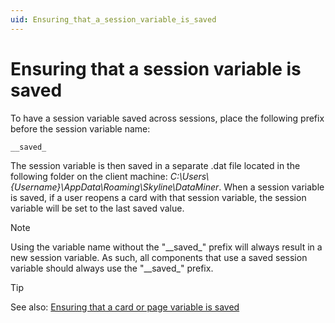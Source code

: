 ```yaml
---
uid: Ensuring_that_a_session_variable_is_saved
---
```


# Ensuring that a session variable is saved

To have a session variable saved across sessions, place the following prefix before the session variable name:

```txt
__saved_
```

The session variable is then saved in a separate .dat file located in the following folder on the client machine: *C:\\Users\\{Username}\\AppData\\Roaming\\Skyline\\DataMiner*. When a session variable is saved, if a user reopens a card with that session variable, the session variable will be set to the last saved value.

> [!NOTE]
> Using the variable name without the "\_\_saved\_" prefix will always result in a new session variable. As such, all components that use a saved session variable should always use the "\_\_saved\_" prefix.

> [!TIP]
> See also: [Ensuring that a card or page variable is saved](xref:Ensuring_that_a_card_or_page_variable_is_saved)
